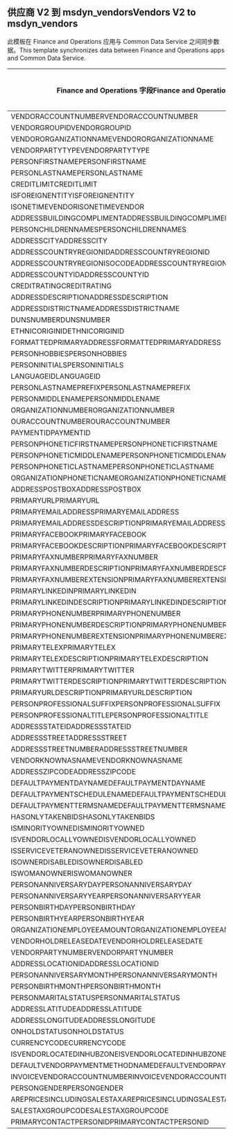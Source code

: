 ## <a name="vendors-v2-to-msdyn_vendors"></a><span data-ttu-id="dadec-101">供应商 V2 到 msdyn_vendors</span><span class="sxs-lookup"><span data-stu-id="dadec-101">Vendors V2 to msdyn_vendors</span></span>

<span data-ttu-id="dadec-102">此模板在 Finance and Operations 应用与 Common Data Service 之间同步数据。</span><span class="sxs-lookup"><span data-stu-id="dadec-102">This template synchronizes data between Finance and Operations apps and Common Data Service.</span></span>

<span data-ttu-id="dadec-103">Finance and Operations 字段</span><span class="sxs-lookup"><span data-stu-id="dadec-103">Finance and Operations field</span></span> | <span data-ttu-id="dadec-104">映射类型</span><span class="sxs-lookup"><span data-stu-id="dadec-104">Map type</span></span> | <span data-ttu-id="dadec-105">其他 Dynamics 365 字段</span><span class="sxs-lookup"><span data-stu-id="dadec-105">Other Dynamics 365 field</span></span> | <span data-ttu-id="dadec-106">默认值</span><span class="sxs-lookup"><span data-stu-id="dadec-106">Default value</span></span>
---|---|---|---
<span data-ttu-id="dadec-107">VENDORACCOUNTNUMBER</span><span class="sxs-lookup"><span data-stu-id="dadec-107">VENDORACCOUNTNUMBER</span></span> | = | <span data-ttu-id="dadec-108">msdyn_vendoraccountnumber</span><span class="sxs-lookup"><span data-stu-id="dadec-108">msdyn_vendoraccountnumber</span></span> | 
<span data-ttu-id="dadec-109">VENDORGROUPID</span><span class="sxs-lookup"><span data-stu-id="dadec-109">VENDORGROUPID</span></span> | = | <span data-ttu-id="dadec-110">msdyn_vendorgroupid.msdyn_vendorgroup</span><span class="sxs-lookup"><span data-stu-id="dadec-110">msdyn_vendorgroupid.msdyn_vendorgroup</span></span> | 
<span data-ttu-id="dadec-111">VENDORORGANIZATIONNAME</span><span class="sxs-lookup"><span data-stu-id="dadec-111">VENDORORGANIZATIONNAME</span></span> | = | <span data-ttu-id="dadec-112">msdyn_name</span><span class="sxs-lookup"><span data-stu-id="dadec-112">msdyn_name</span></span> | 
<span data-ttu-id="dadec-113">VENDORPARTYTYPE</span><span class="sxs-lookup"><span data-stu-id="dadec-113">VENDORPARTYTYPE</span></span> | >< | <span data-ttu-id="dadec-114">msdyn_isperson</span><span class="sxs-lookup"><span data-stu-id="dadec-114">msdyn_isperson</span></span> | 
<span data-ttu-id="dadec-115">PERSONFIRSTNAME</span><span class="sxs-lookup"><span data-stu-id="dadec-115">PERSONFIRSTNAME</span></span> | = | <span data-ttu-id="dadec-116">msdyn_firstname</span><span class="sxs-lookup"><span data-stu-id="dadec-116">msdyn_firstname</span></span> | 
<span data-ttu-id="dadec-117">PERSONLASTNAME</span><span class="sxs-lookup"><span data-stu-id="dadec-117">PERSONLASTNAME</span></span> | = | <span data-ttu-id="dadec-118">msdyn_lastname</span><span class="sxs-lookup"><span data-stu-id="dadec-118">msdyn_lastname</span></span> | 
<span data-ttu-id="dadec-119">CREDITLIMIT</span><span class="sxs-lookup"><span data-stu-id="dadec-119">CREDITLIMIT</span></span> | = | <span data-ttu-id="dadec-120">msdyn_vendorcreditlimit</span><span class="sxs-lookup"><span data-stu-id="dadec-120">msdyn_vendorcreditlimit</span></span> | 
<span data-ttu-id="dadec-121">ISFOREIGNENTITY</span><span class="sxs-lookup"><span data-stu-id="dadec-121">ISFOREIGNENTITY</span></span> | >< | <span data-ttu-id="dadec-122">msdyn_isforeignentity</span><span class="sxs-lookup"><span data-stu-id="dadec-122">msdyn_isforeignentity</span></span> | 
<span data-ttu-id="dadec-123">ISONETIMEVENDOR</span><span class="sxs-lookup"><span data-stu-id="dadec-123">ISONETIMEVENDOR</span></span> | >< | <span data-ttu-id="dadec-124">msdyn_isonetimevendor</span><span class="sxs-lookup"><span data-stu-id="dadec-124">msdyn_isonetimevendor</span></span> | 
<span data-ttu-id="dadec-125">ADDRESSBUILDINGCOMPLIMENT</span><span class="sxs-lookup"><span data-stu-id="dadec-125">ADDRESSBUILDINGCOMPLIMENT</span></span> | = | <span data-ttu-id="dadec-126">msdyn_addressbuildingcompliment</span><span class="sxs-lookup"><span data-stu-id="dadec-126">msdyn_addressbuildingcompliment</span></span> | 
<span data-ttu-id="dadec-127">PERSONCHILDRENNAMES</span><span class="sxs-lookup"><span data-stu-id="dadec-127">PERSONCHILDRENNAMES</span></span> | = | <span data-ttu-id="dadec-128">msdyn_childrennames</span><span class="sxs-lookup"><span data-stu-id="dadec-128">msdyn_childrennames</span></span> | 
<span data-ttu-id="dadec-129">ADDRESSCITY</span><span class="sxs-lookup"><span data-stu-id="dadec-129">ADDRESSCITY</span></span> | = | <span data-ttu-id="dadec-130">msdyn_addresscity</span><span class="sxs-lookup"><span data-stu-id="dadec-130">msdyn_addresscity</span></span> | 
<span data-ttu-id="dadec-131">ADDRESSCOUNTRYREGIONID</span><span class="sxs-lookup"><span data-stu-id="dadec-131">ADDRESSCOUNTRYREGIONID</span></span> | = | <span data-ttu-id="dadec-132">msdyn_addresscountryregionid</span><span class="sxs-lookup"><span data-stu-id="dadec-132">msdyn_addresscountryregionid</span></span> | 
<span data-ttu-id="dadec-133">ADDRESSCOUNTRYREGIONISOCODE</span><span class="sxs-lookup"><span data-stu-id="dadec-133">ADDRESSCOUNTRYREGIONISOCODE</span></span> | = | <span data-ttu-id="dadec-134">msdyn_addresscountryregionisocode</span><span class="sxs-lookup"><span data-stu-id="dadec-134">msdyn_addresscountryregionisocode</span></span> | 
<span data-ttu-id="dadec-135">ADDRESSCOUNTYID</span><span class="sxs-lookup"><span data-stu-id="dadec-135">ADDRESSCOUNTYID</span></span> | = | <span data-ttu-id="dadec-136">msdyn_addresscountyid</span><span class="sxs-lookup"><span data-stu-id="dadec-136">msdyn_addresscountyid</span></span> | 
<span data-ttu-id="dadec-137">CREDITRATING</span><span class="sxs-lookup"><span data-stu-id="dadec-137">CREDITRATING</span></span> | = | <span data-ttu-id="dadec-138">msdyn_creditrating</span><span class="sxs-lookup"><span data-stu-id="dadec-138">msdyn_creditrating</span></span> | 
<span data-ttu-id="dadec-139">ADDRESSDESCRIPTION</span><span class="sxs-lookup"><span data-stu-id="dadec-139">ADDRESSDESCRIPTION</span></span> | = | <span data-ttu-id="dadec-140">msdyn_addressdescription</span><span class="sxs-lookup"><span data-stu-id="dadec-140">msdyn_addressdescription</span></span> | 
<span data-ttu-id="dadec-141">ADDRESSDISTRICTNAME</span><span class="sxs-lookup"><span data-stu-id="dadec-141">ADDRESSDISTRICTNAME</span></span> | = | <span data-ttu-id="dadec-142">msdyn_addressdistrictname</span><span class="sxs-lookup"><span data-stu-id="dadec-142">msdyn_addressdistrictname</span></span> | 
<span data-ttu-id="dadec-143">DUNSNUMBER</span><span class="sxs-lookup"><span data-stu-id="dadec-143">DUNSNUMBER</span></span> | = | <span data-ttu-id="dadec-144">msdyn_dunsnumber</span><span class="sxs-lookup"><span data-stu-id="dadec-144">msdyn_dunsnumber</span></span> | 
<span data-ttu-id="dadec-145">ETHNICORIGINID</span><span class="sxs-lookup"><span data-stu-id="dadec-145">ETHNICORIGINID</span></span> | = | <span data-ttu-id="dadec-146">msdyn_ethnicorigin</span><span class="sxs-lookup"><span data-stu-id="dadec-146">msdyn_ethnicorigin</span></span> | 
<span data-ttu-id="dadec-147">FORMATTEDPRIMARYADDRESS</span><span class="sxs-lookup"><span data-stu-id="dadec-147">FORMATTEDPRIMARYADDRESS</span></span> | = | <span data-ttu-id="dadec-148">msdyn_formattedprimaryaddress</span><span class="sxs-lookup"><span data-stu-id="dadec-148">msdyn_formattedprimaryaddress</span></span> | 
<span data-ttu-id="dadec-149">PERSONHOBBIES</span><span class="sxs-lookup"><span data-stu-id="dadec-149">PERSONHOBBIES</span></span> | = | <span data-ttu-id="dadec-150">msdyn_hobbies</span><span class="sxs-lookup"><span data-stu-id="dadec-150">msdyn_hobbies</span></span> | 
<span data-ttu-id="dadec-151">PERSONINITIALS</span><span class="sxs-lookup"><span data-stu-id="dadec-151">PERSONINITIALS</span></span> | = | <span data-ttu-id="dadec-152">msdyn_initials</span><span class="sxs-lookup"><span data-stu-id="dadec-152">msdyn_initials</span></span> | 
<span data-ttu-id="dadec-153">LANGUAGEID</span><span class="sxs-lookup"><span data-stu-id="dadec-153">LANGUAGEID</span></span> | >< | <span data-ttu-id="dadec-154">msdyn_language</span><span class="sxs-lookup"><span data-stu-id="dadec-154">msdyn_language</span></span> | 
<span data-ttu-id="dadec-155">PERSONLASTNAMEPREFIX</span><span class="sxs-lookup"><span data-stu-id="dadec-155">PERSONLASTNAMEPREFIX</span></span> | = | <span data-ttu-id="dadec-156">msdyn_lastnameprefix</span><span class="sxs-lookup"><span data-stu-id="dadec-156">msdyn_lastnameprefix</span></span> | 
<span data-ttu-id="dadec-157">PERSONMIDDLENAME</span><span class="sxs-lookup"><span data-stu-id="dadec-157">PERSONMIDDLENAME</span></span> | = | <span data-ttu-id="dadec-158">msdyn_middlename</span><span class="sxs-lookup"><span data-stu-id="dadec-158">msdyn_middlename</span></span> | 
<span data-ttu-id="dadec-159">ORGANIZATIONNUMBER</span><span class="sxs-lookup"><span data-stu-id="dadec-159">ORGANIZATIONNUMBER</span></span> | = | <span data-ttu-id="dadec-160">msdyn_organizationnumber</span><span class="sxs-lookup"><span data-stu-id="dadec-160">msdyn_organizationnumber</span></span> | 
<span data-ttu-id="dadec-161">OURACCOUNTNUMBER</span><span class="sxs-lookup"><span data-stu-id="dadec-161">OURACCOUNTNUMBER</span></span> | = | <span data-ttu-id="dadec-162">msdyn_ourvendoraccountnumber</span><span class="sxs-lookup"><span data-stu-id="dadec-162">msdyn_ourvendoraccountnumber</span></span> | 
<span data-ttu-id="dadec-163">PAYMENTID</span><span class="sxs-lookup"><span data-stu-id="dadec-163">PAYMENTID</span></span> | = | <span data-ttu-id="dadec-164">msdyn_paymentid</span><span class="sxs-lookup"><span data-stu-id="dadec-164">msdyn_paymentid</span></span> | 
<span data-ttu-id="dadec-165">PERSONPHONETICFIRSTNAME</span><span class="sxs-lookup"><span data-stu-id="dadec-165">PERSONPHONETICFIRSTNAME</span></span> | = | <span data-ttu-id="dadec-166">msdyn_phoneticfirstname</span><span class="sxs-lookup"><span data-stu-id="dadec-166">msdyn_phoneticfirstname</span></span> | 
<span data-ttu-id="dadec-167">PERSONPHONETICMIDDLENAME</span><span class="sxs-lookup"><span data-stu-id="dadec-167">PERSONPHONETICMIDDLENAME</span></span> | = | <span data-ttu-id="dadec-168">msdyn_phoneticmiddlename</span><span class="sxs-lookup"><span data-stu-id="dadec-168">msdyn_phoneticmiddlename</span></span> | 
<span data-ttu-id="dadec-169">PERSONPHONETICLASTNAME</span><span class="sxs-lookup"><span data-stu-id="dadec-169">PERSONPHONETICLASTNAME</span></span> | = | <span data-ttu-id="dadec-170">msdyn_phoneticlastname</span><span class="sxs-lookup"><span data-stu-id="dadec-170">msdyn_phoneticlastname</span></span> | 
<span data-ttu-id="dadec-171">ORGANIZATIONPHONETICNAME</span><span class="sxs-lookup"><span data-stu-id="dadec-171">ORGANIZATIONPHONETICNAME</span></span> | = | <span data-ttu-id="dadec-172">msdyn_organizationphoneticname</span><span class="sxs-lookup"><span data-stu-id="dadec-172">msdyn_organizationphoneticname</span></span> | 
<span data-ttu-id="dadec-173">ADDRESSPOSTBOX</span><span class="sxs-lookup"><span data-stu-id="dadec-173">ADDRESSPOSTBOX</span></span> | = | <span data-ttu-id="dadec-174">msdyn_addresspostbox</span><span class="sxs-lookup"><span data-stu-id="dadec-174">msdyn_addresspostbox</span></span> | 
<span data-ttu-id="dadec-175">PRIMARYURL</span><span class="sxs-lookup"><span data-stu-id="dadec-175">PRIMARYURL</span></span> | = | <span data-ttu-id="dadec-176">msdyn_primarycontacturl</span><span class="sxs-lookup"><span data-stu-id="dadec-176">msdyn_primarycontacturl</span></span> | 
<span data-ttu-id="dadec-177">PRIMARYEMAILADDRESS</span><span class="sxs-lookup"><span data-stu-id="dadec-177">PRIMARYEMAILADDRESS</span></span> | = | <span data-ttu-id="dadec-178">msdyn_primaryemailaddress</span><span class="sxs-lookup"><span data-stu-id="dadec-178">msdyn_primaryemailaddress</span></span> | 
<span data-ttu-id="dadec-179">PRIMARYEMAILADDRESSDESCRIPTION</span><span class="sxs-lookup"><span data-stu-id="dadec-179">PRIMARYEMAILADDRESSDESCRIPTION</span></span> | = | <span data-ttu-id="dadec-180">msdyn_primaryemailaddressdescription</span><span class="sxs-lookup"><span data-stu-id="dadec-180">msdyn_primaryemailaddressdescription</span></span> | 
<span data-ttu-id="dadec-181">PRIMARYFACEBOOK</span><span class="sxs-lookup"><span data-stu-id="dadec-181">PRIMARYFACEBOOK</span></span> | = | <span data-ttu-id="dadec-182">msdyn_primaryfacebook</span><span class="sxs-lookup"><span data-stu-id="dadec-182">msdyn_primaryfacebook</span></span> | 
<span data-ttu-id="dadec-183">PRIMARYFACEBOOKDESCRIPTION</span><span class="sxs-lookup"><span data-stu-id="dadec-183">PRIMARYFACEBOOKDESCRIPTION</span></span> | = | <span data-ttu-id="dadec-184">msdyn_primaryfacebookdescription</span><span class="sxs-lookup"><span data-stu-id="dadec-184">msdyn_primaryfacebookdescription</span></span> | 
<span data-ttu-id="dadec-185">PRIMARYFAXNUMBER</span><span class="sxs-lookup"><span data-stu-id="dadec-185">PRIMARYFAXNUMBER</span></span> | = | <span data-ttu-id="dadec-186">msdyn_primaryfaxnumber</span><span class="sxs-lookup"><span data-stu-id="dadec-186">msdyn_primaryfaxnumber</span></span> | 
<span data-ttu-id="dadec-187">PRIMARYFAXNUMBERDESCRIPTION</span><span class="sxs-lookup"><span data-stu-id="dadec-187">PRIMARYFAXNUMBERDESCRIPTION</span></span> | = | <span data-ttu-id="dadec-188">msdyn_primaryfaxnumberdescription</span><span class="sxs-lookup"><span data-stu-id="dadec-188">msdyn_primaryfaxnumberdescription</span></span> | 
<span data-ttu-id="dadec-189">PRIMARYFAXNUMBEREXTENSION</span><span class="sxs-lookup"><span data-stu-id="dadec-189">PRIMARYFAXNUMBEREXTENSION</span></span> | = | <span data-ttu-id="dadec-190">msdyn_primaryfaxnumberextension</span><span class="sxs-lookup"><span data-stu-id="dadec-190">msdyn_primaryfaxnumberextension</span></span> | 
<span data-ttu-id="dadec-191">PRIMARYLINKEDIN</span><span class="sxs-lookup"><span data-stu-id="dadec-191">PRIMARYLINKEDIN</span></span> | = | <span data-ttu-id="dadec-192">msdyn_primarylinkedin</span><span class="sxs-lookup"><span data-stu-id="dadec-192">msdyn_primarylinkedin</span></span> | 
<span data-ttu-id="dadec-193">PRIMARYLINKEDINDESCRIPTION</span><span class="sxs-lookup"><span data-stu-id="dadec-193">PRIMARYLINKEDINDESCRIPTION</span></span> | = | <span data-ttu-id="dadec-194">msdyn_primarylinkedindescription</span><span class="sxs-lookup"><span data-stu-id="dadec-194">msdyn_primarylinkedindescription</span></span> | 
<span data-ttu-id="dadec-195">PRIMARYPHONENUMBER</span><span class="sxs-lookup"><span data-stu-id="dadec-195">PRIMARYPHONENUMBER</span></span> | = | <span data-ttu-id="dadec-196">msdyn_pimaryphonenumber</span><span class="sxs-lookup"><span data-stu-id="dadec-196">msdyn_pimaryphonenumber</span></span> | 
<span data-ttu-id="dadec-197">PRIMARYPHONENUMBERDESCRIPTION</span><span class="sxs-lookup"><span data-stu-id="dadec-197">PRIMARYPHONENUMBERDESCRIPTION</span></span> | = | <span data-ttu-id="dadec-198">msdyn_primaryphonenumberdescription</span><span class="sxs-lookup"><span data-stu-id="dadec-198">msdyn_primaryphonenumberdescription</span></span> | 
<span data-ttu-id="dadec-199">PRIMARYPHONENUMBEREXTENSION</span><span class="sxs-lookup"><span data-stu-id="dadec-199">PRIMARYPHONENUMBEREXTENSION</span></span> | = | <span data-ttu-id="dadec-200">msdyn_primaryphonenumberextension</span><span class="sxs-lookup"><span data-stu-id="dadec-200">msdyn_primaryphonenumberextension</span></span> | 
<span data-ttu-id="dadec-201">PRIMARYTELEX</span><span class="sxs-lookup"><span data-stu-id="dadec-201">PRIMARYTELEX</span></span> | = | <span data-ttu-id="dadec-202">msdyn_primarytelex</span><span class="sxs-lookup"><span data-stu-id="dadec-202">msdyn_primarytelex</span></span> | 
<span data-ttu-id="dadec-203">PRIMARYTELEXDESCRIPTION</span><span class="sxs-lookup"><span data-stu-id="dadec-203">PRIMARYTELEXDESCRIPTION</span></span> | = | <span data-ttu-id="dadec-204">msdyn_primarytelexdescription</span><span class="sxs-lookup"><span data-stu-id="dadec-204">msdyn_primarytelexdescription</span></span> | 
<span data-ttu-id="dadec-205">PRIMARYTWITTER</span><span class="sxs-lookup"><span data-stu-id="dadec-205">PRIMARYTWITTER</span></span> | = | <span data-ttu-id="dadec-206">msdyn_primarytwitter</span><span class="sxs-lookup"><span data-stu-id="dadec-206">msdyn_primarytwitter</span></span> | 
<span data-ttu-id="dadec-207">PRIMARYTWITTERDESCRIPTION</span><span class="sxs-lookup"><span data-stu-id="dadec-207">PRIMARYTWITTERDESCRIPTION</span></span> | = | <span data-ttu-id="dadec-208">msdyn_primarytwitterdescription</span><span class="sxs-lookup"><span data-stu-id="dadec-208">msdyn_primarytwitterdescription</span></span> | 
<span data-ttu-id="dadec-209">PRIMARYURLDESCRIPTION</span><span class="sxs-lookup"><span data-stu-id="dadec-209">PRIMARYURLDESCRIPTION</span></span> | = | <span data-ttu-id="dadec-210">msdyn_primaryurldescription</span><span class="sxs-lookup"><span data-stu-id="dadec-210">msdyn_primaryurldescription</span></span> | 
<span data-ttu-id="dadec-211">PERSONPROFESSIONALSUFFIX</span><span class="sxs-lookup"><span data-stu-id="dadec-211">PERSONPROFESSIONALSUFFIX</span></span> | = | <span data-ttu-id="dadec-212">msdyn_professionalsuffix</span><span class="sxs-lookup"><span data-stu-id="dadec-212">msdyn_professionalsuffix</span></span> | 
<span data-ttu-id="dadec-213">PERSONPROFESSIONALTITLE</span><span class="sxs-lookup"><span data-stu-id="dadec-213">PERSONPROFESSIONALTITLE</span></span> | = | <span data-ttu-id="dadec-214">msdyn_professionatitle</span><span class="sxs-lookup"><span data-stu-id="dadec-214">msdyn_professionatitle</span></span> | 
<span data-ttu-id="dadec-215">ADDRESSSTATEID</span><span class="sxs-lookup"><span data-stu-id="dadec-215">ADDRESSSTATEID</span></span> | = | <span data-ttu-id="dadec-216">msdyn_addressstateid</span><span class="sxs-lookup"><span data-stu-id="dadec-216">msdyn_addressstateid</span></span> | 
<span data-ttu-id="dadec-217">ADDRESSSTREET</span><span class="sxs-lookup"><span data-stu-id="dadec-217">ADDRESSSTREET</span></span> | = | <span data-ttu-id="dadec-218">msdyn_addressstreet</span><span class="sxs-lookup"><span data-stu-id="dadec-218">msdyn_addressstreet</span></span> | 
<span data-ttu-id="dadec-219">ADDRESSSTREETNUMBER</span><span class="sxs-lookup"><span data-stu-id="dadec-219">ADDRESSSTREETNUMBER</span></span> | = | <span data-ttu-id="dadec-220">msdyn_addressstreetnumber</span><span class="sxs-lookup"><span data-stu-id="dadec-220">msdyn_addressstreetnumber</span></span> | 
<span data-ttu-id="dadec-221">VENDORKNOWNASNAME</span><span class="sxs-lookup"><span data-stu-id="dadec-221">VENDORKNOWNASNAME</span></span> | = | <span data-ttu-id="dadec-222">msdyn_vendorknownasname</span><span class="sxs-lookup"><span data-stu-id="dadec-222">msdyn_vendorknownasname</span></span> | 
<span data-ttu-id="dadec-223">ADDRESSZIPCODE</span><span class="sxs-lookup"><span data-stu-id="dadec-223">ADDRESSZIPCODE</span></span> | = | <span data-ttu-id="dadec-224">msdyn_addresszipcode</span><span class="sxs-lookup"><span data-stu-id="dadec-224">msdyn_addresszipcode</span></span> | 
<span data-ttu-id="dadec-225">DEFAULTPAYMENTDAYNAME</span><span class="sxs-lookup"><span data-stu-id="dadec-225">DEFAULTPAYMENTDAYNAME</span></span> | = | <span data-ttu-id="dadec-226">msdyn_defaultpaymentdayname.msdyn_name</span><span class="sxs-lookup"><span data-stu-id="dadec-226">msdyn_defaultpaymentdayname.msdyn_name</span></span> | 
<span data-ttu-id="dadec-227">DEFAULTPAYMENTSCHEDULENAME</span><span class="sxs-lookup"><span data-stu-id="dadec-227">DEFAULTPAYMENTSCHEDULENAME</span></span> | = | <span data-ttu-id="dadec-228">msdyn_paymentschedule.msdyn_name</span><span class="sxs-lookup"><span data-stu-id="dadec-228">msdyn_paymentschedule.msdyn_name</span></span> | 
<span data-ttu-id="dadec-229">DEFAULTPAYMENTTERMSNAME</span><span class="sxs-lookup"><span data-stu-id="dadec-229">DEFAULTPAYMENTTERMSNAME</span></span> | = | <span data-ttu-id="dadec-230">msdyn_paymentterms.msdyn_name</span><span class="sxs-lookup"><span data-stu-id="dadec-230">msdyn_paymentterms.msdyn_name</span></span> | 
<span data-ttu-id="dadec-231">HASONLYTAKENBIDS</span><span class="sxs-lookup"><span data-stu-id="dadec-231">HASONLYTAKENBIDS</span></span> | >< | <span data-ttu-id="dadec-232">msdyn_hasonlytakenbids</span><span class="sxs-lookup"><span data-stu-id="dadec-232">msdyn_hasonlytakenbids</span></span> | 
<span data-ttu-id="dadec-233">ISMINORITYOWNED</span><span class="sxs-lookup"><span data-stu-id="dadec-233">ISMINORITYOWNED</span></span> | >< | <span data-ttu-id="dadec-234">msdyn_isminorityowned</span><span class="sxs-lookup"><span data-stu-id="dadec-234">msdyn_isminorityowned</span></span> | 
<span data-ttu-id="dadec-235">ISVENDORLOCALLYOWNED</span><span class="sxs-lookup"><span data-stu-id="dadec-235">ISVENDORLOCALLYOWNED</span></span> | >< | <span data-ttu-id="dadec-236">msdyn_isvendorlocallyowned</span><span class="sxs-lookup"><span data-stu-id="dadec-236">msdyn_isvendorlocallyowned</span></span> | 
<span data-ttu-id="dadec-237">ISSERVICEVETERANOWNED</span><span class="sxs-lookup"><span data-stu-id="dadec-237">ISSERVICEVETERANOWNED</span></span> | >< | <span data-ttu-id="dadec-238">msdyn_isserviceveteranowned</span><span class="sxs-lookup"><span data-stu-id="dadec-238">msdyn_isserviceveteranowned</span></span> | 
<span data-ttu-id="dadec-239">ISOWNERDISABLED</span><span class="sxs-lookup"><span data-stu-id="dadec-239">ISOWNERDISABLED</span></span> | >< | <span data-ttu-id="dadec-240">msdyn_ownerisdisabled</span><span class="sxs-lookup"><span data-stu-id="dadec-240">msdyn_ownerisdisabled</span></span> | 
<span data-ttu-id="dadec-241">ISWOMANOWNER</span><span class="sxs-lookup"><span data-stu-id="dadec-241">ISWOMANOWNER</span></span> | >< | <span data-ttu-id="dadec-242">msdyn_womanowner</span><span class="sxs-lookup"><span data-stu-id="dadec-242">msdyn_womanowner</span></span> | 
<span data-ttu-id="dadec-243">PERSONANNIVERSARYDAY</span><span class="sxs-lookup"><span data-stu-id="dadec-243">PERSONANNIVERSARYDAY</span></span> | = | <span data-ttu-id="dadec-244">msdyn_personanniversaryday</span><span class="sxs-lookup"><span data-stu-id="dadec-244">msdyn_personanniversaryday</span></span> | 
<span data-ttu-id="dadec-245">PERSONANNIVERSARYYEAR</span><span class="sxs-lookup"><span data-stu-id="dadec-245">PERSONANNIVERSARYYEAR</span></span> | = | <span data-ttu-id="dadec-246">msdyn_anniversaryyear</span><span class="sxs-lookup"><span data-stu-id="dadec-246">msdyn_anniversaryyear</span></span> | 
<span data-ttu-id="dadec-247">PERSONBIRTHDAY</span><span class="sxs-lookup"><span data-stu-id="dadec-247">PERSONBIRTHDAY</span></span> | = | <span data-ttu-id="dadec-248">msdyn_birthday</span><span class="sxs-lookup"><span data-stu-id="dadec-248">msdyn_birthday</span></span> | 
<span data-ttu-id="dadec-249">PERSONBIRTHYEAR</span><span class="sxs-lookup"><span data-stu-id="dadec-249">PERSONBIRTHYEAR</span></span> | = | <span data-ttu-id="dadec-250">msdyn_birthyear</span><span class="sxs-lookup"><span data-stu-id="dadec-250">msdyn_birthyear</span></span> | 
<span data-ttu-id="dadec-251">ORGANIZATIONEMPLOYEEAMOUNT</span><span class="sxs-lookup"><span data-stu-id="dadec-251">ORGANIZATIONEMPLOYEEAMOUNT</span></span> | = | <span data-ttu-id="dadec-252">msdyn_numberofemployees</span><span class="sxs-lookup"><span data-stu-id="dadec-252">msdyn_numberofemployees</span></span> | 
<span data-ttu-id="dadec-253">VENDORHOLDRELEASEDATE</span><span class="sxs-lookup"><span data-stu-id="dadec-253">VENDORHOLDRELEASEDATE</span></span> | = | <span data-ttu-id="dadec-254">msdyn_vendoronholdreleasedate</span><span class="sxs-lookup"><span data-stu-id="dadec-254">msdyn_vendoronholdreleasedate</span></span> | 
<span data-ttu-id="dadec-255">VENDORPARTYNUMBER</span><span class="sxs-lookup"><span data-stu-id="dadec-255">VENDORPARTYNUMBER</span></span> | = | <span data-ttu-id="dadec-256">msdyn_vendorpartynumber</span><span class="sxs-lookup"><span data-stu-id="dadec-256">msdyn_vendorpartynumber</span></span> | 
<span data-ttu-id="dadec-257">ADDRESSLOCATIONID</span><span class="sxs-lookup"><span data-stu-id="dadec-257">ADDRESSLOCATIONID</span></span> | = | <span data-ttu-id="dadec-258">msdyn_addresslocationid</span><span class="sxs-lookup"><span data-stu-id="dadec-258">msdyn_addresslocationid</span></span> | 
<span data-ttu-id="dadec-259">PERSONANNIVERSARYMONTH</span><span class="sxs-lookup"><span data-stu-id="dadec-259">PERSONANNIVERSARYMONTH</span></span> | = | <span data-ttu-id="dadec-260">msdyn_vendorpersonanniversarymonth</span><span class="sxs-lookup"><span data-stu-id="dadec-260">msdyn_vendorpersonanniversarymonth</span></span> | 
<span data-ttu-id="dadec-261">PERSONBIRTHMONTH</span><span class="sxs-lookup"><span data-stu-id="dadec-261">PERSONBIRTHMONTH</span></span> | = | <span data-ttu-id="dadec-262">msdyn_vendorpersonbirthmonth</span><span class="sxs-lookup"><span data-stu-id="dadec-262">msdyn_vendorpersonbirthmonth</span></span> | 
<span data-ttu-id="dadec-263">PERSONMARITALSTATUS</span><span class="sxs-lookup"><span data-stu-id="dadec-263">PERSONMARITALSTATUS</span></span> | >< | <span data-ttu-id="dadec-264">msdyn_maritalstatus</span><span class="sxs-lookup"><span data-stu-id="dadec-264">msdyn_maritalstatus</span></span> | 
<span data-ttu-id="dadec-265">ADDRESSLATITUDE</span><span class="sxs-lookup"><span data-stu-id="dadec-265">ADDRESSLATITUDE</span></span> | >> | <span data-ttu-id="dadec-266">msdyn_addresslatitude</span><span class="sxs-lookup"><span data-stu-id="dadec-266">msdyn_addresslatitude</span></span> | 
<span data-ttu-id="dadec-267">ADDRESSLONGITUDE</span><span class="sxs-lookup"><span data-stu-id="dadec-267">ADDRESSLONGITUDE</span></span> | >> | <span data-ttu-id="dadec-268">msdyn_addresslongitude</span><span class="sxs-lookup"><span data-stu-id="dadec-268">msdyn_addresslongitude</span></span> | 
<span data-ttu-id="dadec-269">ONHOLDSTATUS</span><span class="sxs-lookup"><span data-stu-id="dadec-269">ONHOLDSTATUS</span></span> | >< | <span data-ttu-id="dadec-270">msdyn_onholdstatus</span><span class="sxs-lookup"><span data-stu-id="dadec-270">msdyn_onholdstatus</span></span> | 
<span data-ttu-id="dadec-271">CURRENCYCODE</span><span class="sxs-lookup"><span data-stu-id="dadec-271">CURRENCYCODE</span></span> | = | <span data-ttu-id="dadec-272">msdyn_currencycode.isocurrencycode</span><span class="sxs-lookup"><span data-stu-id="dadec-272">msdyn_currencycode.isocurrencycode</span></span> | 
<span data-ttu-id="dadec-273">ISVENDORLOCATEDINHUBZONE</span><span class="sxs-lookup"><span data-stu-id="dadec-273">ISVENDORLOCATEDINHUBZONE</span></span> | >< | <span data-ttu-id="dadec-274">msdyn_isvendorlocatedinhubzone</span><span class="sxs-lookup"><span data-stu-id="dadec-274">msdyn_isvendorlocatedinhubzone</span></span> | 
<span data-ttu-id="dadec-275">DEFAULTVENDORPAYMENTMETHODNAME</span><span class="sxs-lookup"><span data-stu-id="dadec-275">DEFAULTVENDORPAYMENTMETHODNAME</span></span> | = | <span data-ttu-id="dadec-276">msdyn_vendorpaymentmethod.msdyn_name</span><span class="sxs-lookup"><span data-stu-id="dadec-276">msdyn_vendorpaymentmethod.msdyn_name</span></span> | 
<span data-ttu-id="dadec-277">INVOICEVENDORACCOUNTNUMBER</span><span class="sxs-lookup"><span data-stu-id="dadec-277">INVOICEVENDORACCOUNTNUMBER</span></span> | = | <span data-ttu-id="dadec-278">msdyn_invoicevendoraccountnumber.msdyn_vendoraccountnumber</span><span class="sxs-lookup"><span data-stu-id="dadec-278">msdyn_invoicevendoraccountnumber.msdyn_vendoraccountnumber</span></span> | 
<span data-ttu-id="dadec-279">PERSONGENDER</span><span class="sxs-lookup"><span data-stu-id="dadec-279">PERSONGENDER</span></span> | >< | <span data-ttu-id="dadec-280">msdyn_gender</span><span class="sxs-lookup"><span data-stu-id="dadec-280">msdyn_gender</span></span> | 
<span data-ttu-id="dadec-281">AREPRICESINCLUDINGSALESTAX</span><span class="sxs-lookup"><span data-stu-id="dadec-281">AREPRICESINCLUDINGSALESTAX</span></span> | >< | <span data-ttu-id="dadec-282">msdyn_priceincludessalestax</span><span class="sxs-lookup"><span data-stu-id="dadec-282">msdyn_priceincludessalestax</span></span> | 
<span data-ttu-id="dadec-283">SALESTAXGROUPCODE</span><span class="sxs-lookup"><span data-stu-id="dadec-283">SALESTAXGROUPCODE</span></span> | = | <span data-ttu-id="dadec-284">msdyn_taxgroup.msdyn_name</span><span class="sxs-lookup"><span data-stu-id="dadec-284">msdyn_taxgroup.msdyn_name</span></span> | 
<span data-ttu-id="dadec-285">PRIMARYCONTACTPERSONID</span><span class="sxs-lookup"><span data-stu-id="dadec-285">PRIMARYCONTACTPERSONID</span></span> | = | <span data-ttu-id="dadec-286">msdyn_vendorprimarycontactperson.msdyn_contactpersonid</span><span class="sxs-lookup"><span data-stu-id="dadec-286">msdyn_vendorprimarycontactperson.msdyn_contactpersonid</span></span> | 
